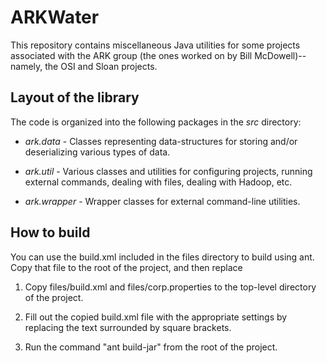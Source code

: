 # ARKWater #

This repository contains miscellaneous Java utilities for some projects
associated with the ARK group (the ones worked on by Bill McDowell)--
namely, the OSI and Sloan projects.  

## Layout of the library ##

The code is organized into the following packages in the *src* directory:

*	*ark.data* - Classes representing data-structures for storing and/or
deserializing various types of data.

*	*ark.util* - Various classes and utilities for configuring projects,
 running external commands, dealing with files, dealing with Hadoop, etc.
 
*	*ark.wrapper* - Wrapper classes for external command-line utilities.

## How to build ##

You can use the build.xml included in the files directory to build using ant.
Copy that file to the root of the project, and then replace 

1.  Copy files/build.xml and files/corp.properties to the top-level directory
of the project. 

2.  Fill out the copied build.xml file with the appropriate settings by 
replacing the text surrounded by square brackets.

3.  Run the command "ant build-jar" from the root of the project.